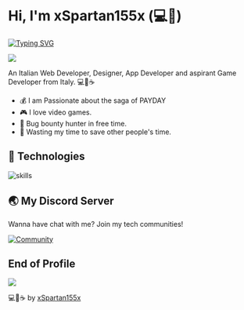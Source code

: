 # Hi, I'm xSpartan155x (💻💖) 

[![Typing SVG](https://readme-typing-svg.herokuapp.com?font=comfortaa&color=016EEA&size=24&width=500&lines=Frontend+Developer;App+Developer;Designer+in+free+time)](https://git.io/typing-svg)

![](https://www.paydaythegame.com/ovk-media/redux/fanservice/payday3/launch/pd3-teaser-city.jpg)

An Italian Web Developer, Designer, App Developer and aspirant Game Developer from Italy. 💻💖☕

- 💰 I am Passionate about the saga of PAYDAY
- 🎮 I love video games.
- 🔏 Bug bounty hunter in free time.
- 🎯 Wasting my time to save other people's time.

## 🔧 Technologies

![skills](https://skillicons.dev/icons?i=html,css,js,php,wordpress,nodejs,mysql,py,git,figma,vscode&theme=light)

## 🌏 My Discord Server

Wanna have chat with me? Join my tech communities!

[![Community](https://discordapp.com/api/guilds/1130271410149937182/widget.png?style=banner2)](https://discord.gg/HW3HYUjaRw)

## End of Profile

![](https://wallpapercave.com/wp/wp1890454.jpg)

💻💖☕ by [xSpartan155x](https://github.com/xSpartan155x)

[personal website]: https://warengonzaga.com
[business website]: https://wgcompanyhq.com
[biolink]: https://bio.link/warengonzaga
[facebook]: https://facebook.com/warengonzagaofficial
[twitter]: https://twitter.com/warengonzaga
[instagram]: https://instagram.com/wrngnzg
[youtube]: https://youtube.com/warengonzaga
